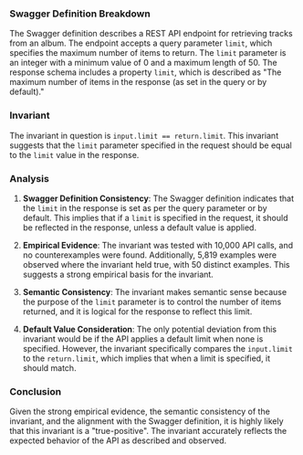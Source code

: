 ### Swagger Definition Breakdown

The Swagger definition describes a REST API endpoint for retrieving tracks from an album. The endpoint accepts a query parameter `limit`, which specifies the maximum number of items to return. The `limit` parameter is an integer with a minimum value of 0 and a maximum length of 50. The response schema includes a property `limit`, which is described as "The maximum number of items in the response (as set in the query or by default)."

### Invariant

The invariant in question is `input.limit == return.limit`. This invariant suggests that the `limit` parameter specified in the request should be equal to the `limit` value in the response.

### Analysis

1. **Swagger Definition Consistency**: The Swagger definition indicates that the `limit` in the response is set as per the query parameter or by default. This implies that if a `limit` is specified in the request, it should be reflected in the response, unless a default value is applied.

2. **Empirical Evidence**: The invariant was tested with 10,000 API calls, and no counterexamples were found. Additionally, 5,819 examples were observed where the invariant held true, with 50 distinct examples. This suggests a strong empirical basis for the invariant.

3. **Semantic Consistency**: The invariant makes semantic sense because the purpose of the `limit` parameter is to control the number of items returned, and it is logical for the response to reflect this limit.

4. **Default Value Consideration**: The only potential deviation from this invariant would be if the API applies a default limit when none is specified. However, the invariant specifically compares the `input.limit` to the `return.limit`, which implies that when a limit is specified, it should match.

### Conclusion

Given the strong empirical evidence, the semantic consistency of the invariant, and the alignment with the Swagger definition, it is highly likely that this invariant is a "true-positive". The invariant accurately reflects the expected behavior of the API as described and observed.
